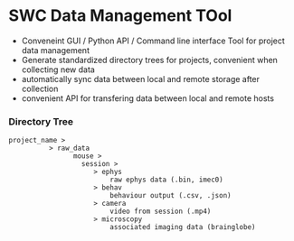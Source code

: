 # SWC Data Management TOol

- Conveneint GUI / Python API / Command line interface Tool for project data management
- Generate standardized directory trees for projects, convenient when collecting new data
- automatically sync data between local and remote storage after collection
- convenient API for transfering data between local and remote hosts

### Directory Tree
```
project_name >
          > raw_data
                mouse >
                  session >
                     > ephys
                         raw ephys data (.bin, imec0)
                     > behav
                         behaviour output (.csv, .json)
                     > camera
                         video from session (.mp4)
                     > microscopy
                         associated imaging data (brainglobe)
```                      
                          
